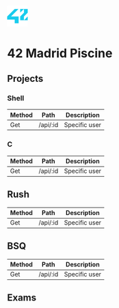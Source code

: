 # <img src="42-logo.png" width="48">
# 42 Madrid Piscine

## Projects
### Shell
| Method | Path | Description |
| --- | --- | --- |
| Get  | /api/:id  | Specific user |
### C
| Method | Path | Description |
| --- | --- | --- |
| Get  | /api/:id  | Specific user |v

## Rush
| Method | Path | Description |
| --- | --- | --- |
| Get  | /api/:id  | Specific user |

## BSQ
| Method | Path | Description |
| --- | --- | --- |
| Get  | /api/:id  | Specific user |

## Exams
